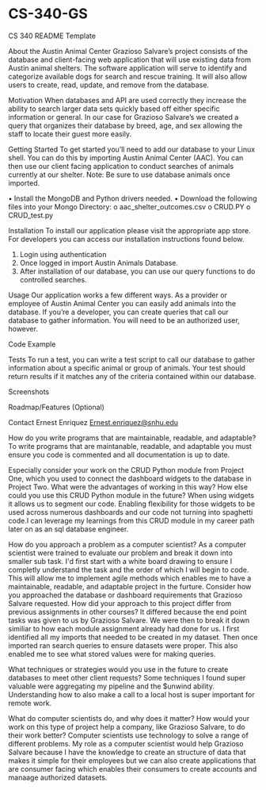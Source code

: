 # CS-340-GS

CS 340 README Template


About the Austin Animal Center
Grazioso Salvare’s project consists of the database and client-facing web application that will use existing data from Austin animal shelters.  The software application will serve to identify and categorize available dogs for search and rescue training. It will also allow users to create, read, update, and remove from the database. 

Motivation
When databases and API are used correctly they increase the ability to search larger data sets quickly based off either specific information or general. In our case for Grazioso Salvare’s we created a query that organizes their database by breed, age, and sex allowing the staff to locate their guest more easily.

Getting Started
To get started you’ll need to add our database to your Linux shell. You can do this by importing Austin Animal Center (AAC). You can then use our client facing application to conduct searches of animals currently at our shelter. Note: Be sure to use database animals once imported.

•	Install the MongoDB and Python drivers needed. 
•	Download the following files into your Mongo Directory: 
o	aac_shelter_outcomes.csv
o	CRUD.PY
o	CRUD_test.py

Installation
To install our application please visit the appropriate app store. For developers you can access our installation instructions found below. 


1.	Login using authentication
2.	Once logged in import Austin Animals Database. 
3.	After installation of our database, you can use our query functions to do controlled searches. 


Usage
Our application works a few different ways. As a provider or employee of Austin Animal Center you can easily add animals into the database. If you’re a developer, you can create queries that call our database to gather information. You will need to be an authorized user, however. 



Code Example
 


Tests
To run a test, you can write a test script to call our database to gather information about a specific animal or group of animals. Your test should return results if it matches any of the criteria contained within our database. 

 


Screenshots
 
 



Roadmap/Features (Optional)

Contact
Ernest Enriquez
Ernest.enriquez@snhu.edu 


How do you write programs that are maintainable, readable, and adaptable? 
To write programs that are maintanable, readable, and adaptable you must ensure you code is commented and all documentation is up to date.

Especially consider your work on the CRUD Python module from Project One, which you used to connect the dashboard widgets to the database in Project Two. What were the advantages of working in this way? How else could you use this CRUD Python module in the future?
When using widgets it allows us to segment our code. Enabling flexibility for those widgets to be used across numerous dashboards and our code not turning into spaghetti code.I can leverage my learnings from this CRUD module in my career path later on as an sql database engineer. 

How do you approach a problem as a computer scientist? 
As a computer scientist were trained to evaluate our problem and break it down into smaller sub task. I'd first start with a white board drawing to ensure I completly understand the task and the order of which I will begin to code. This will allow me to implement agile methods which enables me to have a maintainable, readable, and adaptable project in the furture. 
Consider how you approached the database or dashboard requirements that Grazioso Salvare requested. How did your approach to this project differ from previous assignments in other courses?
It differed because the end point tasks was given to us by Grazioso Salvare. We were then to break it down similiar to how each module assignment already had done for us. I first identified all my imports that needed to be created in my dataset. Then once imported ran search queries to ensure datasets were proper. This also enabled me to see what stored values were for making queries. 

What techniques or strategies would you use in the future to create databases to meet other client requests?
Some techniques I found super valuable were aggregating my pipeline and the $unwind ability. Understanding how to also make a call to a local host is super important for remote work. 

What do computer scientists do, and why does it matter? How would your work on this type of project help a company, like Grazioso Salvare, to do their work better?
Computer scientists use technology to solve a range of different problems. My role as a computer scientist would help Grazioso Salvare because I have the knowledge to create an structure of data that makes it simple for their employees but we can also create applications that are consumer facing which enables their consumers to create accounts and manaage authorized datasets. 
